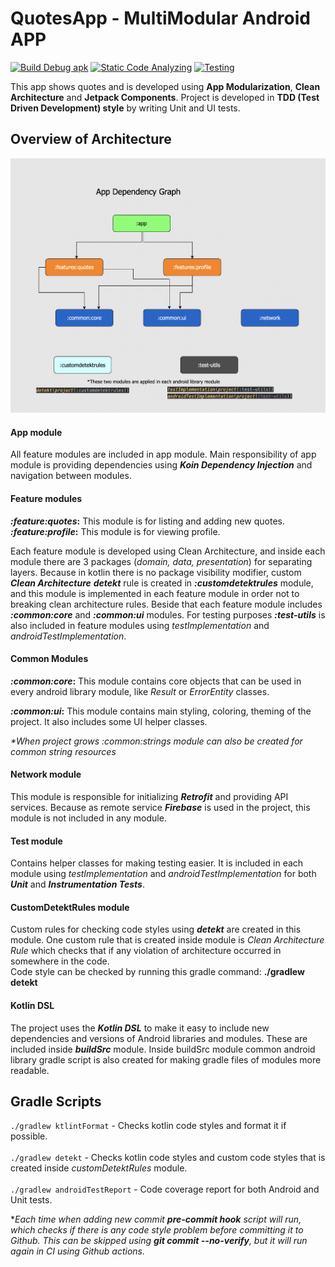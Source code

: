 # QuotesApp - MultiModular Android APP

[![Build Debug apk](https://github.com/mirzemehdi/quotesapp/actions/workflows/build_debug.yml/badge.svg)](https://github.com/mirzemehdi/quotesapp/actions/workflows/build_debug.yml)
[![Static Code Analyzing](https://github.com/mirzemehdi/quotesapp/actions/workflows/static_code_analyze.yml/badge.svg)](https://github.com/mirzemehdi/quotesapp/actions/workflows/static_code_analyze.yml)
[![Testing](https://github.com/mirzemehdi/quotesapp/actions/workflows/unit_testing.yml/badge.svg)](https://github.com/mirzemehdi/quotesapp/actions/workflows/unit_testing.yml)

This app shows quotes and is developed using **App Modularization**, **Clean Architecture** and **Jetpack Components**. 
Project is developed in **TDD (Test Driven Development) style** by writing Unit and UI tests.

## Overview of Architecture

<img src="outputs/screenshots/app_dependency_graph.png" alt="architecture" >

#### App module
All feature modules are included in app module. Main responsibility of app module is 
providing dependencies using **_Koin Dependency Injection_** and navigation between modules.

#### Feature modules
**_:feature:quotes_:**  This module is for listing and adding new quotes.  
**_:feature:profile_:**  This module is for viewing profile.

Each feature module is developed using Clean Architecture, and inside 
each module there are 3 packages (_domain, data, presentation_) for separating 
layers. Because in kotlin there is no package visibility modifier, custom **_Clean Architecture_**
**_detekt_** rule is created in **_:customdetektrules_** module, and this module is implemented
in each feature module in order not to breaking clean architecture rules. Beside that each 
feature module includes **_:common:core_** and **_:common:ui_** modules. For testing purposes
**_:test-utils_** is also included in feature modules using _testImplementation_ 
and _androidTestImplementation_.

#### Common Modules
**_:common:core_:**  This module contains core objects that can be used 
in every android library module, like _Result_ or _ErrorEntity_ classes.

**_:common:ui_:**  This module contains main styling, coloring, theming of the project. 
It also includes some UI helper classes.

_*When project grows :common:strings module can also be created for common string resources_

#### Network module
This module is responsible for initializing **_Retrofit_** and providing API services.
Because as remote service **_Firebase_** is used in the project, this module is not included in any module.


#### Test module
Contains helper classes for making testing easier. It is included in each module 
using _testImplementation_ and _androidTestImplementation_ for both **_Unit_** and **_Instrumentation Tests_**.

#### CustomDetektRules module
Custom rules for checking code styles using _**detekt**_ are created in this module. 
One custom rule that is created inside module is _Clean Architecture Rule_ which checks that 
if any violation of architecture occurred in somewhere in the code.  
Code style can be checked by running this gradle command: **./gradlew detekt**

#### Kotlin DSL
The project uses the _**Kotlin DSL**_ to make it easy to include new dependencies and versions of Android libraries and modules.
These are included inside **_buildSrc_** module. Inside buildSrc module 
common android library gradle script is also created for making gradle files of modules more readable.

## Gradle Scripts
`./gradlew ktlintFormat` - Checks kotlin code styles and format it if possible. <br>  
`./gradlew detekt` - Checks kotlin code styles and custom code styles that is created inside _customDetektRules_ module.  <br>  
`./gradlew androidTestReport` - Code coverage report for both Android and Unit tests.

*_Each time when adding new commit **pre-commit hook** script will run, which checks if there is any code 
style problem before committing it to Github. This can be skipped using **git commit --no-verify**, 
but it will run again in CI using Github actions._

